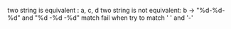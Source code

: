 two string is equivalent : a, c, d
two string is not equivalent: b -> "%d-%d-%d" and "%d -%d -%d" match fail when try to match ' ' and '-'
